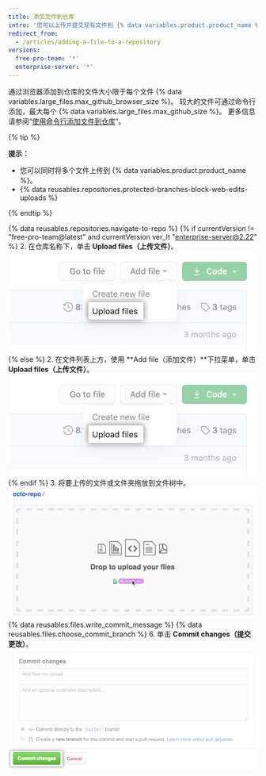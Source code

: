```yaml
---
title: 添加文件到仓库
intro: '您可以上传并提交现有文件到 {% data variables.product.product_name %} 仓库。 将文件拖放到文件树中的任何目录，或者从仓库的主页面上传文件。'
redirect_from:
  - /articles/adding-a-file-to-a-repository
versions:
  free-pro-team: '*'
  enterprise-server: '*'
---
```


通过浏览器添加到仓库的文件大小限于每个文件 {% data variables.large_files.max_github_browser_size %}。 较大的文件可通过命令行添加，最大每个 {% data variables.large_files.max_github_size %}。 更多信息请参阅“[使用命令行添加文件到仓库](/articles/adding-a-file-to-a-repository-using-the-command-line)”。

{% tip %}

**提示：**
- 您可以同时将多个文件上传到 {% data variables.product.product_name %}。
- {% data reusables.repositories.protected-branches-block-web-edits-uploads %}

{% endtip %}

{% data reusables.repositories.navigate-to-repo %}
{% if currentVersion != "free-pro-team@latest" and currentVersion ver_lt "enterprise-server@2.22" %}
2. 在仓库名称下，单击 **Upload files（上传文件）**。 ![上传文件按钮](/assets/images/help/repository/upload-files-button.png)
{% else %}
2. 在文件列表上方，使用 **Add file（添加文件）**下拉菜单，单击 **Upload files（上传文件）**。 !["Add file（添加文件）"下拉菜单中的"Upload files（上传文件）"](/assets/images/help/repository/upload-files-button.png)
{% endif %}
3. 将要上传的文件或文件夹拖放到文件树中。 ![拖放区域](/assets/images/help/repository/upload-files-drag-and-drop.png)
{% data reusables.files.write_commit_message %}
{% data reusables.files.choose_commit_branch %}
6. 单击 **Commit changes（提交更改）**。 ![提交更改按钮](/assets/images/help/repository/commit-changes-button.png)
